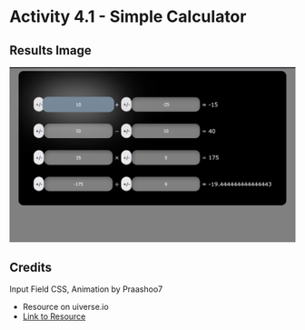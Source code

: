 # Activity 4.1 - Simple Calculator

## Results Image
![Simple Calculator Image](<./results/4.1 Simple Calculator Results.png>)

## Credits
Input Field CSS, Animation by Praashoo7
* Resource on uiverse.io
* [Link to Resource](https://uiverse.io/Praashoo7/tame-sloth-39)